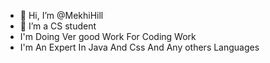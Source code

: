- 👋 Hi, I’m @MekhiHill
- 👀 I’m a CS student
- I'm Doing Ver good Work For Coding Work
- I'm An Expert In Java And Css And Any others Languages


<!---
MHill158/MHill158 is a ✨ special ✨ repository because its `README.md` (this file) appears on your GitHub profile.
You can click the Preview link to take a look at your changes.
--->

